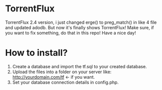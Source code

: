 # TorrentFlux
TorrentFlux 2.4 version, i just changed erge() to preg_match() in like 4 file and updated adodb.
But now it's finally shows TorrentFlux!
Make sure, if you want to fix something, do that in this repo!
Have a nice day!

# How to install?
1. Create a database and import the tf.sql to your created database.
2. Upload the files into a folder on your server like: http://yourdomain.com/tf <- if you want.
3. Set your database connection details in config.php.
